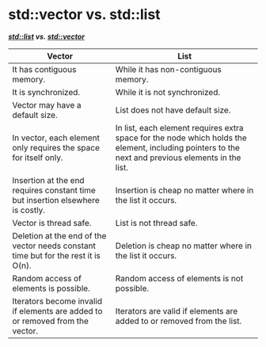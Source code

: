# std::vector vs. std::list

__[_std::list_](https://en.cppreference.com/w/cpp/container/list) _vs._ [_std::vector_](https://en.cppreference.com/w/cpp/container/vector)__

| Vector                                                                             | List                                                                                                                                               |
| ---------------------------------------------------------------------------------- | -------------------------------------------------------------------------------------------------------------------------------------------------- |
| It has contiguous memory.                                                          | While it has non-contiguous memory.                                                                                                                |
| It is synchronized.                                                                | While it is not synchronized.                                                                                                                      |
| Vector may have a default size.                                                    | List does not have default size.                                                                                                                   |
| In vector, each element only requires the space for itself only.                   | In list, each element requires extra space for the node which holds the element, including pointers to the next and previous elements in the list. |
| Insertion at the end requires constant time but insertion elsewhere is costly.     | Insertion is cheap no matter where in the list it occurs.                                                                                          |
| Vector is thread safe.                                                             | List is not thread safe.                                                                                                                           |
| Deletion at the end of the vector needs constant time but for the rest it is O(n). | Deletion is cheap no matter where in the list it occurs.                                                                                           |
| Random access of elements is possible.                                             | Random access of elements is not possible.                                                                                                         |
| Iterators become invalid if elements are added to or removed from the vector.      | Iterators are valid if elements are added to or removed from the list.                                                                             |
